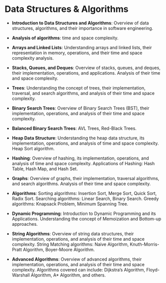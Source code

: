# Data Structures & Algorithms  
- **Introduction to Data Structures and Algorithms**: Overview of data structures, algorithms, and their importance in software engineering.

- **Analysis of algorithms**: time and space complexity.

- **Arrays and Linked Lists**: Understanding arrays and linked lists, their representation in memory, operations, and their time and space complexity analysis.

- **Stacks, Queues, and Deques**: Overview of stacks, queues, and deques, their implementation, operations, and applications. Analysis of their time and space complexity.

- **Trees**: Understanding the concept of trees, their implementation, traversal, and search algorithms, and analysis of their time and space complexity.

- **Binary Search Trees**: Overview of Binary Search Trees (BST), their implementation, operations, and analysis of their time and space complexity. 

- **Balanced Binary Search Trees**: AVL Trees, Red-Black Trees.

- **Heap Data Structure**: Understanding the heap data structure, its implementation, operations, and analysis of time and space complexity. Heap Sort algorithm.

- **Hashing**: Overview of hashing, its implementation, operations, and analysis of time and space complexity. Applications of Hashing: Hash Table, Hash Map, and Hash Set.

- **Graphs**: Overview of graphs, their implementation, traversal algorithms, and search algorithms. Analysis of their time and space complexity.

- **Algorithms**: Sorting algorithms: Insertion Sort, Merge Sort, Quick Sort, Radix Sort. Searching algorithms: Linear Search, Binary Search. Greedy algorithms: Knapsack Problem, Minimum Spanning Tree.

- **Dynamic Programming**: Introduction to Dynamic Programming and its Applications. Understanding the concept of Memoization and Bottom-up approaches.

- **String Algorithms**: Overview of string data structures, their implementation, operations, and analysis of their time and space complexity. String Matching algorithms: Naive Algorithm, Knuth-Morris-Pratt Algorithm, Boyer-Moore Algorithm.

- **Advanced Algorithms**: Overview of advanced algorithms, their implementation, operations, and analysis of their time and space complexity. Algorithms covered can include: Dijkstra’s Algorithm, Floyd-Warshall Algorithm, A* Algorithm, and others.
